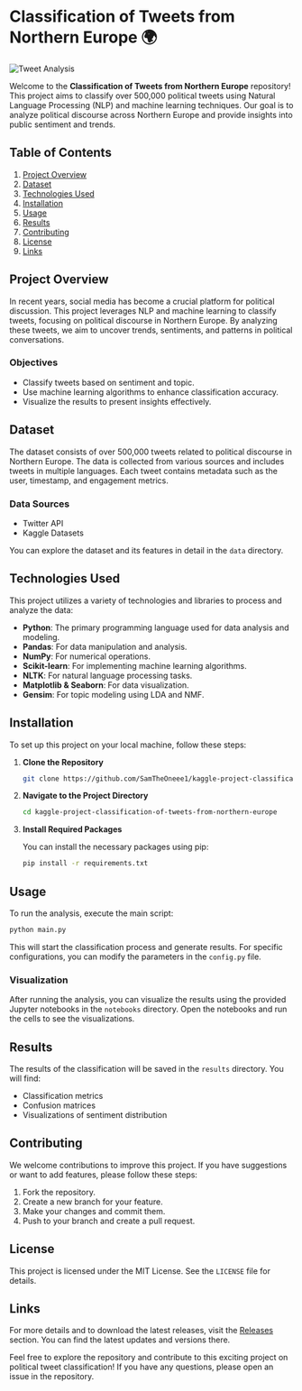 # Classification of Tweets from Northern Europe 🌍

![Tweet Analysis](https://img.shields.io/badge/Tweet%20Analysis-Classification-blue)

Welcome to the **Classification of Tweets from Northern Europe** repository! This project aims to classify over 500,000 political tweets using Natural Language Processing (NLP) and machine learning techniques. Our goal is to analyze political discourse across Northern Europe and provide insights into public sentiment and trends.

## Table of Contents

1. [Project Overview](#project-overview)
2. [Dataset](#dataset)
3. [Technologies Used](#technologies-used)
4. [Installation](#installation)
5. [Usage](#usage)
6. [Results](#results)
7. [Contributing](#contributing)
8. [License](#license)
9. [Links](#links)

## Project Overview

In recent years, social media has become a crucial platform for political discussion. This project leverages NLP and machine learning to classify tweets, focusing on political discourse in Northern Europe. By analyzing these tweets, we aim to uncover trends, sentiments, and patterns in political conversations.

### Objectives

- Classify tweets based on sentiment and topic.
- Use machine learning algorithms to enhance classification accuracy.
- Visualize the results to present insights effectively.

## Dataset

The dataset consists of over 500,000 tweets related to political discourse in Northern Europe. The data is collected from various sources and includes tweets in multiple languages. Each tweet contains metadata such as the user, timestamp, and engagement metrics.

### Data Sources

- Twitter API
- Kaggle Datasets

You can explore the dataset and its features in detail in the `data` directory.

## Technologies Used

This project utilizes a variety of technologies and libraries to process and analyze the data:

- **Python**: The primary programming language used for data analysis and modeling.
- **Pandas**: For data manipulation and analysis.
- **NumPy**: For numerical operations.
- **Scikit-learn**: For implementing machine learning algorithms.
- **NLTK**: For natural language processing tasks.
- **Matplotlib & Seaborn**: For data visualization.
- **Gensim**: For topic modeling using LDA and NMF.

## Installation

To set up this project on your local machine, follow these steps:

1. **Clone the Repository**

   ```bash
   git clone https://github.com/SamTheOneee1/kaggle-project-classification-of-tweets-from-northern-europe.git
   ```

2. **Navigate to the Project Directory**

   ```bash
   cd kaggle-project-classification-of-tweets-from-northern-europe
   ```

3. **Install Required Packages**

   You can install the necessary packages using pip:

   ```bash
   pip install -r requirements.txt
   ```

## Usage

To run the analysis, execute the main script:

```bash
python main.py
```

This will start the classification process and generate results. For specific configurations, you can modify the parameters in the `config.py` file.

### Visualization

After running the analysis, you can visualize the results using the provided Jupyter notebooks in the `notebooks` directory. Open the notebooks and run the cells to see the visualizations.

## Results

The results of the classification will be saved in the `results` directory. You will find:

- Classification metrics
- Confusion matrices
- Visualizations of sentiment distribution

## Contributing

We welcome contributions to improve this project. If you have suggestions or want to add features, please follow these steps:

1. Fork the repository.
2. Create a new branch for your feature.
3. Make your changes and commit them.
4. Push to your branch and create a pull request.

## License

This project is licensed under the MIT License. See the `LICENSE` file for details.

## Links

For more details and to download the latest releases, visit the [Releases](https://github.com/SamTheOneee1/kaggle-project-classification-of-tweets-from-northern-europe/releases) section. You can find the latest updates and versions there.

Feel free to explore the repository and contribute to this exciting project on political tweet classification! If you have any questions, please open an issue in the repository.